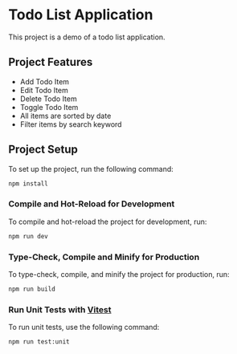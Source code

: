 # Todo List Application

This project is a demo of a todo list application.

## Project Features

- Add Todo Item
- Edit Todo Item
- Delete Todo Item
- Toggle Todo Item
- All items are sorted by date
- Filter items by search keyword

## Project Setup

To set up the project, run the following command:

```sh
npm install
```

### Compile and Hot-Reload for Development

To compile and hot-reload the project for development, run:

```sh
npm run dev
```

### Type-Check, Compile and Minify for Production

To type-check, compile, and minify the project for production, run:

```sh
npm run build
```

### Run Unit Tests with [Vitest](https://vitest.dev/)

To run unit tests, use the following command:

```sh
npm run test:unit
```
